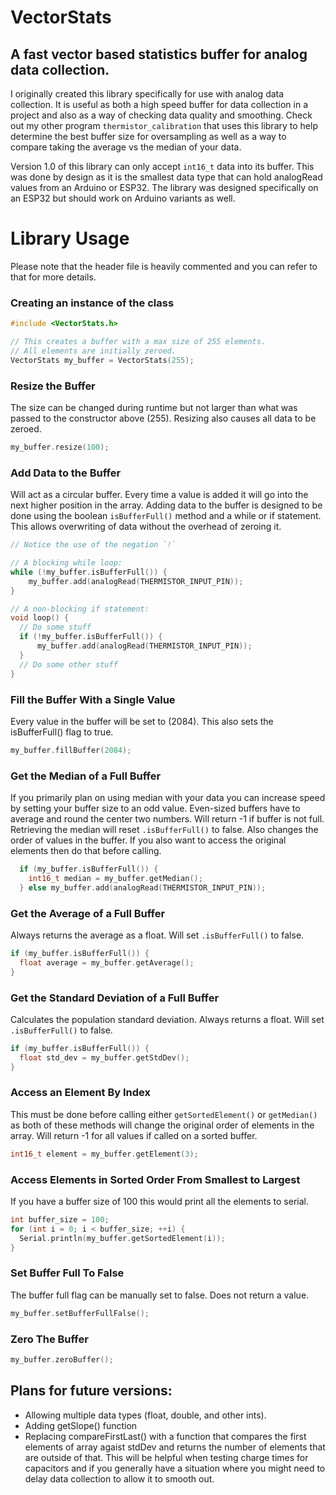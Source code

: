 # VectorStats
## A fast vector based statistics buffer for analog data collection.
I originally created this library specifically for use with analog data collection.
It is useful as both a high speed buffer for data collection in a project and also as a way of checking data quality and smoothing. Check out my other program `thermistor_calibration` that uses this library to help determine the best buffer size for oversampling as well as a way to compare taking the average vs the median of your data.

Version 1.0 of this library can only accept `int16_t` data into its buffer. This was done by design as it is the smallest data type that can hold analogRead values from an Arduino or ESP32. The library was designed specifically on an ESP32 but should work on Arduino variants as well.

# Library Usage
Please note that the header file is heavily commented and you can refer to that for more details.
### Creating an instance of the class
```cpp
#include <VectorStats.h>

// This creates a buffer with a max size of 255 elements.
// All elements are initially zeroed.
VectorStats my_buffer = VectorStats(255);
```

### Resize the Buffer
The size can be changed during runtime but not larger than what was passed to the constructor above (255).
Resizing also causes all data to be zeroed.
```cpp
my_buffer.resize(100);
```

### Add Data to the Buffer
Will act as a circular buffer. Every time a value is added it will go into the next higher position in the array.
Adding data to the buffer is designed to be done using the boolean `isBufferFull()` method and a while or if statement.
This allows overwriting of data without the overhead of zeroing it.
```cpp
// Notice the use of the negation `!`

// A blocking while loop:
while (!my_buffer.isBufferFull()) {
    my_buffer.add(analogRead(THERMISTOR_INPUT_PIN));
}

// A non-blocking if statement:
void loop() {
  // Do some stuff
  if (!my_buffer.isBufferFull()) {
      my_buffer.add(analogRead(THERMISTOR_INPUT_PIN));
  }
  // Do some other stuff
}
```

### Fill the Buffer With a Single Value
Every value in the buffer will be set to (2084).
This also sets the isBufferFull() flag to true.
```cpp
my_buffer.fillBuffer(2084);
```

### Get the Median of a Full Buffer
If you primarily plan on using median with your data you can increase speed by setting your buffer size to an odd value.
Even-sized buffers have to average and round the center two numbers.
Will return -1 if buffer is not full.
Retrieving the median will reset `.isBufferFull()` to false.
Also changes the order of values in the buffer. If you also want to access the original elements then do that before calling.
```cpp
  if (my_buffer.isBufferFull()) {
    int16_t median = my_buffer.getMedian();
  } else my_buffer.add(analogRead(THERMISTOR_INPUT_PIN));
```

### Get the Average of a Full Buffer
Always returns the average as a float. Will set `.isBufferFull()` to false.
```cpp
if (my_buffer.isBufferFull()) {
  float average = my_buffer.getAverage();
}
```

### Get the Standard Deviation of a Full Buffer
Calculates the population standard deviation.
Always returns a float. Will set `.isBufferFull()` to false.
```cpp
if (my_buffer.isBufferFull()) {
  float std_dev = my_buffer.getStdDev();
}
```

### Access an Element By Index
This must be done before calling either `getSortedElement()` or `getMedian()` as both of these methods will change the original order of elements in the array. Will return -1 for all values if called on a sorted buffer.
```cpp
int16_t element = my_buffer.getElement(3);
```

### Access Elements in Sorted Order From Smallest to Largest
If you have a buffer size of 100 this would print all the elements to serial.
```cpp
int buffer_size = 100;
for (int i = 0; i < buffer_size; ++i) {
  Serial.println(my_buffer.getSortedElement(i));
}
```

### Set Buffer Full To False
The buffer full flag can be manually set to false. Does not return a value.
```cpp
my_buffer.setBufferFullFalse();
```

### Zero The Buffer
```cpp
my_buffer.zeroBuffer();
```




## Plans for future versions:
- Allowing multiple data types (float, double, and other ints).
- Adding getSlope() function
- Replacing compareFirstLast() with a function that compares the first elements of array agaist stdDev and returns the number of elements that are outside of that. This will be helpful when testing charge times for capacitors and if you generally have a situation where you might need to delay data collection to allow it to smooth out.